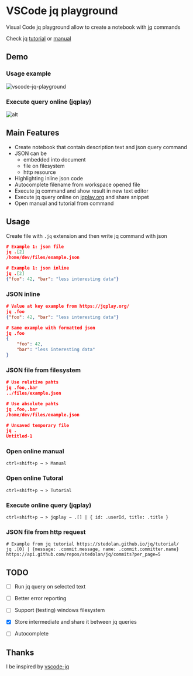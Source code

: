 # VSCode jq playground

Visual Code jq playground allow to create a notebook with [jq](https://stedolan.github.io/jq/) commands

Check jq [tutorial](https://stedolan.github.io/jq/tutorial/) or [manual](https://stedolan.github.io/jq/tutorial/)

## Demo

### Usage example
![vscode-jq-playground](https://media.giphy.com/media/3ohhwkqXNc3hrmoECI/giphy.gif)

### Execute query online (jqplay)
![alt](https://media.giphy.com/media/3ov9k1k8R0jSttJUT6/giphy.gif)

## Main Features

* Create notebook that contain description text and json query command
* JSON can be
    * embedded into document
    * file on filesystem
    * http resource
* Highlighting inline json code
* Autocomplete filename from workspace opened file
* Execute jq command and show result in new text editor
* Execute jq query online on [jqplay.org](https://jqplay.org) and share snippet
* Open manual and tutorial from command

## Usage

Create file with `.jq` extension and then write jq command with json
```json
# Example 1: json file
jq .[2]
/home/dev/files/example.json

# Example 1: json inline 
jq .[2]
{"foo": 42, "bar": "less interesting data"}
```

### JSON inline

```json
# Value at key example from https://jqplay.org/
jq .foo
{"foo": 42, "bar": "less interesting data"}

# Same example with formatted json
jq .foo
{
    "foo": 42, 
    "bar": "less interesting data"
}
```

### JSON file from filesystem
```json
# Use relative pahts
jq .foo,.bar
../files/example.json

# Use absolute pahts
jq .foo,.bar
/home/dev/files/example.json

# Unsaved temporary file
jq .
Untitled-1
```

### Open online manual
`ctrl+shift+p → > Manual`

### Open online Tutoral
`ctrl+shift+p → > Tutorial`

### Execute online query (jqplay)
`ctrl+shift+p → > jqplay → .[] | { id: .userId, title: .title }`

### JSON file from http request
```
# Example from jq tutorial https://stedolan.github.io/jq/tutorial/
jq .[0] | {message: .commit.message, name: .commit.committer.name}
https://api.github.com/repos/stedolan/jq/commits?per_page=5
```

## TODO

- [ ] Run jq query on selected text
- [ ] Better error reporting
- [ ] Support (testing) windows filesystem
- [x] Store intermediate and share it between jq queries
- [ ] Autocomplete


## Thanks

I be inspired by [vscode-jq](https://marketplace.visualstudio.com/items?itemName=dandric.vscode-jq)
